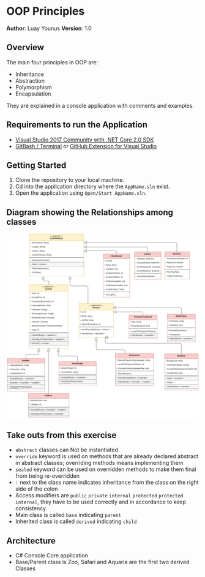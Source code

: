 # OOP Principles

**Author**: Luay Younus
**Version**: 1.0

## Overview
The main four principles in OOP are:
- Inheritance
- Abstraction
- Polymorphism
- Encapsulation

They are explained in a console application with comments and examples.

## Requirements to run the Application
- [Visual Studio 2017 Community with .NET Core 2.0 SDK](https://www.microsoft.com/net/core#windowscmd)
- [GitBash / Terminal](https://git-scm.com/downloads) or [GitHub Extension for Visual Studio](https://visualstudio.github.com)

## Getting Started
1. Clone the repository to your local machine.
2. Cd into the application directory where the `AppName.sln` exist.
3. Open the application using `Open/Start AppName.sln`.

## Diagram showing the Relationships among classes
![Diagram](OOP-Diagram.png?raw=true "Inheritance")

## Take outs from this exercise
- `abstract` classes can Not be instantiated
- `override` keyword is used on methods that are already declared abstract in abstract classes; overriding methods means implementing them
- `sealed` keyword can be used on overridden methods to make them final from being re-overridden
- `:` next to the class name indicates inheritance from the class on the right side of the colon
- Access modifiers are `public` `private` `internal` `protected` `protected internal`, they have to be used correctly and in accordance to keep consistency
- Main class is called `base` indicating `parent`
- Inherited class is called `derived` indicating `child`

## Architecture
- C# Console Core application
- Base/Parent class is Zoo, Safari and Aquaria are the first two derived Classes
